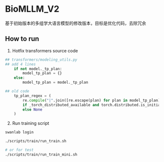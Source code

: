 # BioMLLM_V2
基于初始版本的多组学大语言模型的修改版本，目标是优化代码，去除冗余

## How to run

1. Hotfix transformers source code

```python
## transformers/modeling_utils.py
## add 4 lines 
    if not model._tp_plan:
        model_tp_plan = {}
    else:
        model_tp_plan = model._tp_plan

## old code
    tp_plan_regex = (
        re.compile("|".join([re.escape(plan) for plan in model_tp_plan]))
        if _torch_distributed_available and torch.distributed.is_initialized()
        else None
    )
```

2. Run training script
```bash
swanlab login

./scripts/train/run_train.sh

# or for test
./scripts/train/run_train_mini.sh
```
